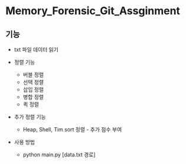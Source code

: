 # Memory_Forensic_Git_Assginment
## 기능
- txt 파일 데이터 읽기
- 정렬 기능
  - 버블 정렬
  - 선택 정렬
  - 삽입 정렬
  - 병합 정렬
  - 퀵 정렬
  
- 추가 정렬 기능
  - Heap, Shell, Tim sort 정렬 - 추가 점수 부여
- 사용 방법
  - python main.py [data.txt 경로]
